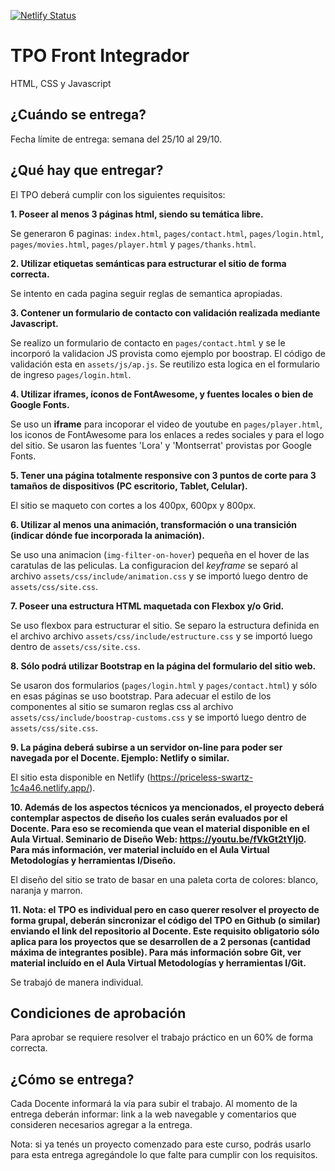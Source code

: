 [![Netlify Status](https://api.netlify.com/api/v1/badges/1c92411b-3a20-4dc5-ae9d-4949b5152339/deploy-status)](https://app.netlify.com/sites/priceless-swartz-1c4a46/deploys)

# TPO Front Integrador

 HTML, CSS y Javascript

## ¿Cuándo se entrega?

Fecha límite de entrega: semana del 25/10 al 29/10.

## ¿Qué hay que entregar?

El TPO deberá cumplir con los siguientes requisitos:

**1. Poseer al menos 3 páginas html, siendo su temática libre.** 

Se generaron 6 paginas: `index.html`, `pages/contact.html`, `pages/login.html`, `pages/movies.html`, `pages/player.html` y `pages/thanks.html`.

**2. Utilizar etiquetas semánticas para estructurar el sitio de forma correcta.**

 Se intento en cada pagina seguir reglas de semantica apropiadas.

**3. Contener un formulario de contacto con validación realizada mediante Javascript.**

Se realizo un formulario de contacto en `pages/contact.html` y se le incorporó la validacion JS provista como ejemplo por boostrap. El código de validación esta en `assets/js/ap.js`. Se reutilizo esta logica en el formulario de ingreso `pages/login.html`. 

**4. Utilizar iframes, íconos de FontAwesome, y fuentes locales o bien de Google Fonts.**

Se uso un **iframe** para incoporar el video de youtube en `pages/player.html`, los iconos de FontAwesome para los enlaces a redes sociales y para el logo del sitio. Se usaron las fuentes 'Lora' y 'Montserrat' provistas por Google Fonts.

**5. Tener una página totalmente responsive con 3 puntos de corte para 3 tamaños de dispositivos (PC escritorio, Tablet, Celular).**

El sitio se maqueto con cortes a los 400px, 600px y 800px.

**6. Utilizar al menos una animación, transformación o una transición (indicar dónde fue incorporada la animación).**

Se uso una animacion (`img-filter-on-hover`) pequeña en el hover de las caratulas de las peliculas. La configuracion del _keyframe_ se separó al archivo `assets/css/include/animation.css` y se importó luego dentro de `assets/css/site.css`.

**7. Poseer una estructura HTML maquetada con Flexbox y/o Grid.**

Se uso flexbox para estructurar el sitio. Se separo la estructura definida en el archivo archivo `assets/css/include/estructure.css` y se importó luego dentro de `assets/css/site.css`.

**8. Sólo podrá utilizar Bootstrap en la página del formulario del sitio web.**

Se usaron dos formularios (`pages/login.html` y `pages/contact.html`) y sólo en esas páginas se uso bootstrap.
Para adecuar el estilo de los componentes al sitio se sumaron reglas css al archivo `assets/css/include/boostrap-customs.css` y se importó luego dentro de `assets/css/site.css`.

**9. La página deberá subirse a un servidor on-line para poder ser navegada por el Docente. Ejemplo: Netlify o similar.**

El sitio esta disponible en Netlify (https://priceless-swartz-1c4a46.netlify.app/).

**10. Además de los aspectos técnicos ya mencionados, el proyecto deberá contemplar aspectos de diseño los cuales serán evaluados por el Docente. Para eso se recomienda que vean el material disponible en el Aula Virtual. Seminario de Diseño Web: https://youtu.be/fVkGt2tYIj0. Para más información, ver material incluído en el Aula Virtual Metodologías y herramientas I/Diseño.**

El diseño del sitio se trato de basar en una paleta corta de colores: blanco, naranja y marron.

**11. Nota: el TPO es individual pero en caso querer resolver el proyecto de forma grupal, deberán sincronizar el código del TPO en Github (o similar) enviando el link del repositorio al Docente. Este requisito obligatorio sólo aplica para los proyectos que se desarrollen de a 2 personas (cantidad máxima de integrantes posible). Para más información sobre Git, ver material incluído en el Aula Virtual Metodologías y herramientas I/Git.**

Se trabajó de manera individual.

## Condiciones de aprobación

Para aprobar se requiere resolver el trabajo práctico en un 60% de forma correcta.

## ¿Cómo se entrega?

Cada Docente informará la vía para subir el trabajo. Al momento de la entrega deberán informar: link a la web navegable y comentarios que consideren necesarios agregar a la entrega.

Nota: si ya tenés un proyecto comenzado para este curso, podrás usarlo para esta entrega agregándole lo que falte para cumplir con los requisitos.
